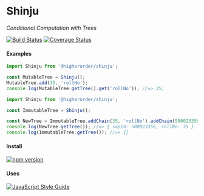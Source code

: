 #  Shinju

_Conditional Computation with Trees_

[![Build Status](https://travis-ci.org/rajatsharma305/shinju.svg?branch=master)](https://travis-ci.org/rajatsharma305/shinju)
[![Coverage Status](https://coveralls.io/repos/github/rajatsharma305/shinju/badge.svg)](https://coveralls.io/github/rajatsharma305/shinju)
#### Examples

```js
import Shinju from '@higherorder/shinju';

const MutableTree = Shinju();
MutableTree.add(35, 'rollNo');
console.log(MutableTree.getTree().get('rollNo')); //=> 35;
```

```js
import Shinju from '@higherorder/shinju';

const ImmutableTree = Shinju();

const NewTree = ImmutableTree.addChain(35, 'rollNo').addChain(500023356, 'sapId');
console.log(NewTree.getTree()); //=> { sapId: 500023356, rollNo: 35 }
console.log(ImmutableTree.getTree()); //=> {}
```

#### Install

[![npm version](https://badge.fury.io/js/%40higherorder%2Fshinju.svg)](https://www.npmjs.com/package/@higherorder/shinju)

#### Uses

[![JavaScript Style Guide](https://cdn.rawgit.com/standard/standard/master/badge.svg)](https://github.com/standard/standard)
